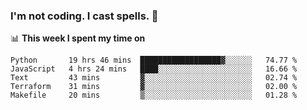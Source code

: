 ### I'm not coding. I cast spells. 🎩

📊 **This week I spent my time on**
<!--START_SECTION:waka-->
```text
Python       19 hrs 46 mins  ██████████████████▓░░░░░░   74.77 % 
JavaScript   4 hrs 24 mins   ████░░░░░░░░░░░░░░░░░░░░░   16.66 % 
Text         43 mins         ▓░░░░░░░░░░░░░░░░░░░░░░░░   02.74 % 
Terraform    31 mins         ▓░░░░░░░░░░░░░░░░░░░░░░░░   02.00 % 
Makefile     20 mins         ▒░░░░░░░░░░░░░░░░░░░░░░░░   01.28 % 
```
<!--END_SECTION:waka-->
